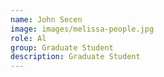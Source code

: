 ```yaml
---
name: John Secen
image: images/melissa-people.jpg
role: Al
group: Graduate Student 
description: Graduate Student
---
```

